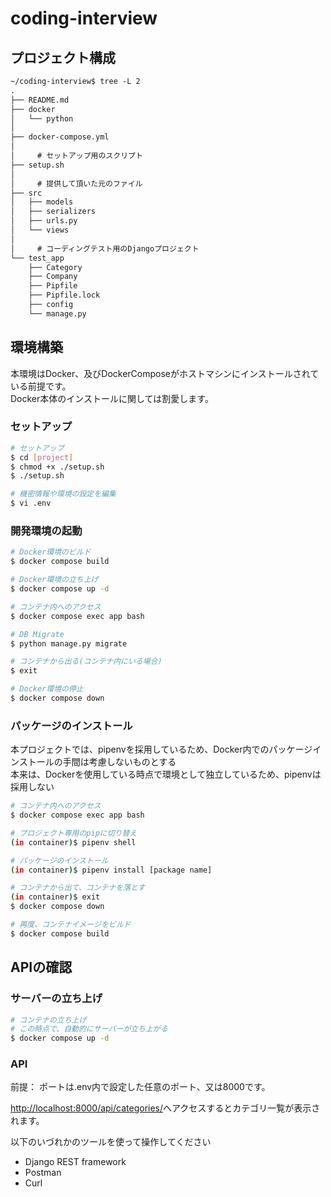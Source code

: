 # coding-interview

## プロジェクト構成

``` txt
~/coding-interview$ tree -L 2
.
├── README.md
├── docker
│   └── python
│
├── docker-compose.yml
│
│     # セットアップ用のスクリプト
├── setup.sh
│
│     # 提供して頂いた元のファイル
├── src
│   ├── models
│   ├── serializers
│   ├── urls.py
│   └── views
│
│     # コーディングテスト用のDjangoプロジェクト
└── test_app
    ├── Category
    ├── Company
    ├── Pipfile
    ├── Pipfile.lock
    ├── config
    └── manage.py
```

## 環境構築

本環境はDocker、及びDockerComposeがホストマシンにインストールされている前提です。  
Docker本体のインストールに関しては割愛します。

### セットアップ

``` sh
# セットアップ
$ cd [project]
$ chmod +x ./setup.sh
$ ./setup.sh

# 機密情報や環境の設定を編集
$ vi .env
```

### 開発環境の起動

``` sh
# Docker環境のビルド
$ docker compose build

# Docker環境の立ち上げ
$ docker compose up -d

# コンテナ内へのアクセス
$ docker compose exec app bash

# DB Migrate
$ python manage.py migrate

# コンテナから出る(コンテナ内にいる場合)
$ exit

# Docker環境の停止
$ docker compose down
```

### パッケージのインストール

本プロジェクトでは、pipenvを採用しているため、Docker内でのパッケージインストールの手間は考慮しないものとする  
本来は、Dockerを使用している時点で環境として独立しているため、pipenvは採用しない

``` sh
# コンテナ内へのアクセス
$ docker compose exec app bash

# プロジェクト専用のpipに切り替え
(in container)$ pipenv shell

# パッケージのインストール
(in container)$ pipenv install [package name]

# コンテナから出て、コンテナを落とす
(in container)$ exit
$ docker compose down

# 再度、コンテナイメージをビルド
$ docker compose build
```

## APIの確認

### サーバーの立ち上げ
``` sh
# コンテナの立ち上げ
# この時点で、自動的にサーバーが立ち上がる
$ docker compose up -d
```

### API

前提： ポートは.env内で設定した任意のポート、又は8000です。

[http://localhost:8000/api/categories/](http://localhost:8000/api/categories/)へアクセスするとカテゴリ一覧が表示されます。

以下のいづれかのツールを使って操作してください

- Django REST framework
- Postman
- Curl
